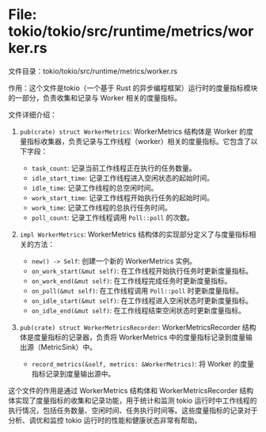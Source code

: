 # File: tokio/tokio/src/runtime/metrics/worker.rs

文件目录：tokio/tokio/src/runtime/metrics/worker.rs

作用：这个文件是tokio（一个基于 Rust 的异步编程框架）运行时的度量指标模块的一部分，负责收集和记录与 Worker 相关的度量指标。

文件详细介绍：

1. `pub(crate) struct WorkerMetrics`: WorkerMetrics 结构体是 Worker 的度量指标收集器，负责记录与工作线程（worker）相关的度量指标。它包含了以下字段：

   - `task_count`: 记录当前工作线程正在执行的任务数量。
   - `idle_start_time`: 记录工作线程进入空闲状态的起始时间。
   - `idle_time`: 记录工作线程的总空闲时间。
   - `work_start_time`: 记录工作线程开始执行任务的起始时间。
   - `work_time`: 记录工作线程的总执行任务时间。
   - `poll_count`: 记录工作线程调用 `Poll::poll` 的次数。

2. `impl WorkerMetrics`: WorkerMetrics 结构体的实现部分定义了与度量指标相关的方法：

   - `new() -> Self`: 创建一个新的 WorkerMetrics 实例。
   - `on_work_start(&mut self)`: 在工作线程开始执行任务时更新度量指标。
   - `on_work_end(&mut self)`: 在工作线程完成任务时更新度量指标。
   - `on_poll(&mut self)`: 在工作线程调用 `Poll::poll` 时更新度量指标。
   - `on_idle_start(&mut self)`: 在工作线程进入空闲状态时更新度量指标。
   - `on_idle_end(&mut self)`: 在工作线程结束空闲状态时更新度量指标。

3. `pub(crate) struct WorkerMetricsRecorder`: WorkerMetricsRecorder 结构体是度量指标的记录器，负责将 WorkerMetrics 中的度量指标记录到度量输出源（MetricSink）中。

   - `record_metrics(&self, metrics: &WorkerMetrics)`: 将 Worker 的度量指标记录到度量输出源中。

这个文件的作用是通过 WorkerMetrics 结构体和 WorkerMetricsRecorder 结构体实现了度量指标的收集和记录功能，用于统计和监测 tokio 运行时中工作线程的执行情况，包括任务数量、空闲时间、任务执行时间等。这些度量指标的记录对于分析、调优和监控 tokio 运行时的性能和健康状态非常有帮助。

